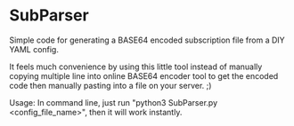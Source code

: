 # SubParser

Simple code for generating a BASE64 encoded subscription file from a DIY YAML config.

It feels much convenience by using this little tool instead of manually copying multiple line 
into online BASE64 encoder tool to get the encoded code then manually pasting into a file on your server. ;)

Usage: In command line, just run \"python3 SubParser.py <config_file_name>\", then it will work instantly.
